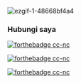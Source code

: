 ![ezgif-1-48668bf4a4](https://user-images.githubusercontent.com/109187416/180635513-95d47962-4b6c-4a30-9a0f-13fc3a6efba4.gif)


<h3 align="left">Hubungi saya</h3>

[![forthebadge cc-nc](https://img.shields.io/badge/Facebook-1877F2?style=for-the-badge&logo=facebook&logoColor=white)](https://creativecommons.org/licenses/by-nc/4.0)

[![forthebadge cc-nc](https://img.shields.io/badge/WhatsApp-00FF00?style=for-the-badge&logo=WhatsApp&logoColor=white)](https://wa.me/+16143244921)

[![forthebadge cc-nc](https://img.shields.io/badge/Instagram-E4405F?style=for-the-badge&logo=instagram&logoColor=white)](https://creativecommons.org/licenses/by-nc/4.0)
